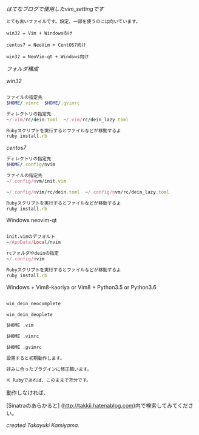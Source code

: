 *はてなブログで使用したvim_settingです*

    とても古いファイルです。設定、一部を使うのには向いています。


```
win32 = Vim + Windows向け

centos7 = NeoVim + CentOS7向け

win32 = NeoVim-qt + Windows向け
```

*フォルダ構成*

*win32*

```ruby

ファイルの指定先
$HOME/.vimrc  $HOME/.gvimrc

ディレクトリの指定先
~/.vim/rc/dein.toml  ~/.vim/rc/dein_lazy.toml

Rubyスクリプトを実行するとファイルなどが移動するよ
ruby install.rb

```

*centos7*

```ruby
ディレクトリの指定先
$HOME/.config/nvim

ファイルの指定先
~/.config/nvm/init.vim

~/.config/nvim/rc/dein.toml  ~/.config/nvm/rc/dein_lazy.toml

Rubyスクリプトを実行するとファイルなどが移動するよ
ruby install.rb

```

Windows neovim-qt

```ruby

init.vimのデフォルト
~/AppData/Local/nvim

rcフォルダやdeinの指定
~/.config/nvim

Rubyスクリプトを実行するとファイルなどが移動するよ
ruby install.rb

```

Windows + Vim8-kaoriya or Vim8  + Python3.5 or Python3.6

```txt

win_dein_neocomplete

win_dein_deoplete

$HOME .vim

$HOME .vimrc

$HOME .gvimrc

設置すると初期動作します。

好みに合ったプラグインに修正願います。

※ Rubyであれば、このままで充分です。

```

動作しなければ、

[Sinatraのあらかると] (http://takkii.hatenablog.com)内で検索してみてください。

*created Takayuki Kamiyama.*
